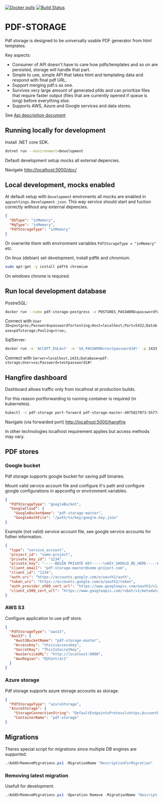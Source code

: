 [![Docker pulls](https://img.shields.io/docker/pulls/ptcos/pdf-storage.svg)](https://hub.docker.com/r/ptcos/pdf-storage/)
[![Build Status](https://jenkins.protacon.cloud/buildStatus/icon?job=www.github.com/pdf-storage/master)](https://jenkins.protacon.cloud/job/www.github.com/job/pdf-storage/job/master/)

# PDF-STORAGE

Pdf storage is designed to be universally usable PDF generator from html templates.

Key aspects:

- Consumer of API doesn't have to care how pdfs/templates and so on are persisted,
  storage will handle that part.
- Simple to use, simple API that takes html and templating data and respond with
  final pdf URL.
- Support merging pdf:s as one.
- Survives very large amount of generated pfds and can prioritize files that require
  faster output (files that are currently opened if queue is long) before everything else.
- Supports AWS, Azure and Google services and data stores.

See [Api description document](ApiDescription.md)

## Running locally for development

Install .NET core SDK.

```bash
dotnet run --environment=Development
```

Default development setup mocks all external depencies.

Navigate [http://localhost:5000/doc/](http://localhost:5000/doc/)

## Local development, mocks enabled

At default setup with `Development` environents all mocks are enabled in `appsettings.Development.json`.
This way service should start and fuction correctly without any external depencies.

```json
{
  "DbType": "inMemory",
  "MqType": "inMemory",
  "PdfStorageType": "inMemory"
}
```

Or overwrite them with environment variables `PdfStorageType = "inMemory"` etc.

On linux (debian) set development, install pdftk and chromium.

```bash
sudo apt-get -y install pdftk chromium
```

On windows chrome is required.

## Run local development database

PostreSQL:

```bash
docker run --name pdf-storage-postgress -e POSTGRES_PASSWORD=passwordfortesting -it -p 5432:5432 postgres
```

Connect with `User ID=postgres;Password=passwordfortesting;Host=localhost;Port=5432;Database=pdfstorage;Pooling=true;`.

SqlServer:

```bash
docker run -e 'ACCEPT_EULA=Y' -e 'SA_PASSWORD=testpassword1#!' -p 1433:1433 --name sql1 -d mcr.microsoft.com/mssql/server:2017-latest
```

Connect with `Server=localhost,1433;Database=pdf-storage;User=sa;Password=testpassword1#!`

## Hangfire dashboard

Dashboard allows traffic only from localhost at production builds.

For this reason portforwarding to running container is required (in kubernetes).

```bash
kubectl -n pdf-storage port-forward pdf-storage-master-4075827073-5h77r 5000
```

Navigate (via forwarded port) [http://localhost:5000/hangfire](http://localhost:5000/hangfire)

In other technologies localhost requirement applies but access methods may vary.

## PDF stores

### Google bucket

Pdf storage supports google bucket for saving pdf binaries.

Mount valid service account file and configure it's path and configure google configurations in appconfig or environment variables.

```json
{
  "PdfStorageType": "googleBucket",
  "GoogleCloud": {
    "GoogleBucketName": "pdf-storage-master",
    "GoogleAuthFile": "/path/to/key/google.key.json"
}
```

Example (not valid) service account file, see google service accounts for futher information.

```json
{
  "type": "service_account",
  "project_id": "some-project",
  "private_key_id": "1234",
  "private_key": "-----BEGIN PRIVATE KEY-----\nKEY_SHOULD_BE_HERE-----END PRIVATE KEY-----\n",
  "client_email": "pdf-storage-master@some-project.com",
  "client_id": "1234",
  "auth_uri": "https://accounts.google.com/o/oauth2/auth",
  "token_uri": "https://accounts.google.com/o/oauth2/token",
  "auth_provider_x509_cert_url": "https://www.googleapis.com/oauth2/v1/certs",
  "client_x509_cert_url": "https://www.googleapis.com/robot/v1/metadata/x509/pdf-storage-master%40some-project.some-project.com"
}
```

### AWS S3

Configure application to use pdf store.

```json
{
  "PdfStorageType": "awsS3",
  "AwsS3": {
    "AwsS3BucketName": "pdf-storage-master",
    "AccessKey": "thisisaccesskey",
    "SecretKey": "ThisIsSecretKey",
    "AwsServiceURL": "http://localhost:9000",
    "AwsRegion": "EUCentral1"
  }
}
```

### Azure storage

Pdf storage supports azure storage accounts as storage.

```json
{
  "PdfStorageType": "azureStorage",
  "AzureStorage": {
    "StorageConnectionString": "DefaultEndpointsProtocol=https;AccountName=[your_account];AccountKey=[your_key];EndpointSuffix=core.windows.net",
    "ContainerName": "pdf-storage"
}
```

## Migrations

Theres special script for migrations since multiple DB engines are supported.

```powershell
./AddOrRemoveMigrations.ps1 -MigrationName "DescriptionForMigration"
```

### Removing latest migration

Usefull for development.

```powershell
./AddOrRemoveMigrations.ps1 -Operation Remove -MigrationName "DescriptionForMigration"
```
